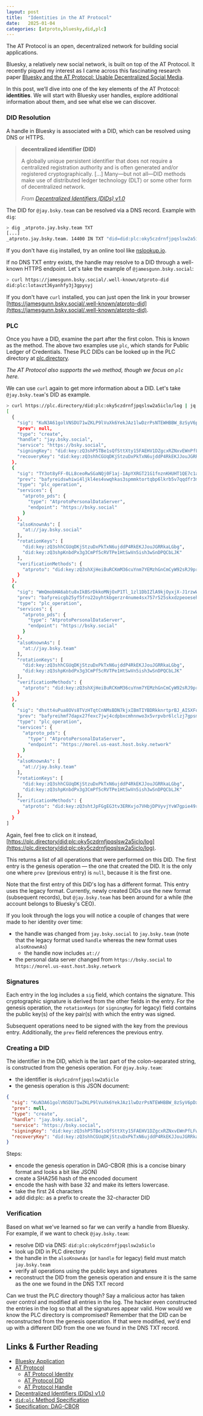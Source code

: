 ```yaml
---
layout: post
title:  "Identities in the AT Protocol"
date:   2025-01-04
categories: [atproto,bluesky,did,plc]
---
```


The AT Protocol is an open, decentralized network for building social applications.

Bluesky, a relatively new social network, is built on top of the AT Protocol.
It recently piqued my interest as I came across this fascinating research paper [Bluesky and the AT Protocol: Usable Decentralized Social Media](https://arxiv.org/abs/2402.03239).

In this post, we’ll dive into one of the key elements of the AT Protocol: **identities**.
We will start with Bluesky user handles, explore additional information about them, and see what else we can discover.

### DID Resolution

A handle in Bluesky is associated with a DID, which can be resolved using DNS or HTTPS.

> **decentralized identifier (DID)**
> 
> A globally unique persistent identifier that does not require a centralized registration authority and is often generated and/or registered cryptographically. \[...]
> Many—but not all—DID methods make use of distributed ledger technology (DLT) or some other form of decentralized network.
> 
> _From [Decentralized Identifiers (DIDs) v1.0](https://www.w3.org/TR/did-core/#dfn-decentralized-identifiers)_


The DID for `@jay.bsky.team` can be resolved via a DNS record.
Example with `dig`:

```bash
> dig _atproto.jay.bsky.team TXT
[...]
_atproto.jay.bsky.team. 14400 IN TXT "did=did:plc:oky5czdrnfjpqslsw2a5iclo"
```

If you don't have `dig` installed, try an online tool like [nslookup.io](https://www.nslookup.io/domains/_atproto.jay.bsky.team/dns-records/txt/).

If no DNS TXT entry exists, the handle may resolve to a DID through a well-known HTTPS endpoint.
Let's take the example of `@jamesgunn.bsky.social`:

```bash
> curl https://jamesgunn.bsky.social/.well-known/atproto-did
did:plc:lotavzt36yanhfy3j3gpysyj
```

If you don't have `curl` installed, you can just open the link in your browser [https://jamesgunn.bsky.social/.well-known/atproto-did](https://jamesgunn.bsky.social/.well-known/atproto-did).

### PLC

Once you have a DID, examine the part after the first colon.
This is known as the method.
The above two examples use `plc`, which stands for Public Ledger of Credentials.
These PLC DIDs can be looked up in the PLC directory at [plc.directory](https://plc.directory).

_The AT Protocol also supports the `web` method, though we focus on `plc` here._

We can use `curl` again to get more information about a DID.
Let's take `@jay.bsky.team`'s DID as example.

```bash
> curl https://plc.directory/did:plc:oky5czdrnfjpqslsw2a5iclo/log | jq
[
  {
    "sig": "KuN3A61golVNSDU71wZKLP9lVuXk6YekJAz1lwDzrPsNTEWHBBW_8zSyV6pDxV4KiYXuAXlS1Ik47XkjQZ94mA",
    "prev": null,
    "type": "create",
    "handle": "jay.bsky.social",
    "service": "https://bsky.social",
    "signingKey": "did:key:zQ3shP5TBe1sQfSttXty15FAEHV1DZgcxRZNxvEWnPfLFwLxJ",
    "recoveryKey": "did:key:zQ3shhCGUqDKjStzuDxPkTxN6ujddP4RkEKJJouJGRRkaLGbg"
  },
  {
    "sig": "TY3ot8yFF-0LL8ceoRwSGaNQj0F1aj-IApYXRGT21G1fnznKHUHT1QE7c1aTrYd9PQLVvXUGag6CZ9EEeIKqgA",
    "prev": "bafyreidswhiwi4ljkl4es4vwqhkas3spmmktortqbp6lkrb5v7qqdfr3mm",
    "type": "plc_operation",
    "services": {
      "atproto_pds": {
        "type": "AtprotoPersonalDataServer",
        "endpoint": "https://bsky.social"
      }
    },
    "alsoKnownAs": [
      "at://jay.bsky.social"
    ],
    "rotationKeys": [
      "did:key:zQ3shhCGUqDKjStzuDxPkTxN6ujddP4RkEKJJouJGRRkaLGbg",
      "did:key:zQ3shpKnbdPx3g3CmPf5cRVTPe1HtSwVn5ish3wSnDPQCbLJK"
    ],
    "verificationMethods": {
      "atproto": "did:key:zQ3shXjHeiBuRCKmM36cuYnm7YEMzhGnCmCyW92sRJ9pribSF"
    }
  },
  {
    "sig": "WmQmobHA6abtu8xIkBSrDkkoMNjOxP1Tl_1zl1DbIZlA9kjOyxjX-J1rzwWVy3stdzMowpBeBnedkAug84n_RQ",
    "prev": "bafyreicgb25yf5fro22oyhtkbgerzr4nume4sx757r525skxdzpeoeseha",
    "type": "plc_operation",
    "services": {
      "atproto_pds": {
        "type": "AtprotoPersonalDataServer",
        "endpoint": "https://bsky.social"
      }
    },
    "alsoKnownAs": [
      "at://jay.bsky.team"
    ],
    "rotationKeys": [
      "did:key:zQ3shhCGUqDKjStzuDxPkTxN6ujddP4RkEKJJouJGRRkaLGbg",
      "did:key:zQ3shpKnbdPx3g3CmPf5cRVTPe1HtSwVn5ish3wSnDPQCbLJK"
    ],
    "verificationMethods": {
      "atproto": "did:key:zQ3shXjHeiBuRCKmM36cuYnm7YEMzhGnCmCyW92sRJ9pribSF"
    }
  },
  {
    "sig": "dhstt4uPua8OVs8TVzHTqtCnNMsBDN7kjxIBmTIYBDRkknrtprBJ_AISXFoBZyqfoxq2altp-vlRAPEKSh5zeg",
    "prev": "bafyreihmf7dapx27fexc7jwj4cdpbxcmhnnwo3x5vrpvbr6lclzj7gpsmi",
    "type": "plc_operation",
    "services": {
      "atproto_pds": {
        "type": "AtprotoPersonalDataServer",
        "endpoint": "https://morel.us-east.host.bsky.network"
      }
    },
    "alsoKnownAs": [
      "at://jay.bsky.team"
    ],
    "rotationKeys": [
      "did:key:zQ3shhCGUqDKjStzuDxPkTxN6ujddP4RkEKJJouJGRRkaLGbg",
      "did:key:zQ3shpKnbdPx3g3CmPf5cRVTPe1HtSwVn5ish3wSnDPQCbLJK"
    ],
    "verificationMethods": {
      "atproto": "did:key:zQ3shtJpFGgEG3tv3ERKvjo7VHbjDPVyvjYvW7gpie49rtNtc"
    }
  }
]
```

Again, feel free to click on it instead, [https://plc.directory/did:plc:oky5czdrnfjpqslsw2a5iclo/log](https://plc.directory/did:plc:oky5czdrnfjpqslsw2a5iclo/log).

This returns a list of all operations that were performed on this DID.
The first entry is the genesis operation — the one that created the DID.
It is the only one where `prev` (previous entry) is `null`, because it is the first one.

Note that the first entry of this DID's log has a different format.
This entry uses the legacy format.
Currently, newly created DIDs use the new format (subsequent records), but `@jay.bsky.team` has been around for a while (the account belongs to Bluesky's CEO).

If you look through the logs you will notice a couple of changes that were made to her identity over time:

- the handle was changed from `jay.bsky.social` to `jay.bsky.team` (note that the legacy format used `handle` whereas the new format uses `alsoKnownAs`)
  - the handle now includes `at://`
- the personal data server changed from `https://bsky.social` to `https://morel.us-east.host.bsky.network`

### Signatures

Each entry in the log includes a `sig` field, which contains the signature.
This cryptographic signature is derived from the other fields in the entry.
For the genesis operation, the `rotationKeys` (or `signingKey` for legacy) field contains the public key(s) of the key pair(s) with which the entry was signed.

Subsequent operations need to be signed with the key from the previous entry.
Additionally, the `prev` field references the previous entry.

### Creating a DID

The identifier in the DID, which is the last part of the colon-separated string, is constructed from the genesis operation.
For `@jay.bsky.team`:

- the identifier is `oky5czdrnfjpqslsw2a5iclo`
- the genesis operation is this JSON document:

```json
{
  "sig": "KuN3A61golVNSDU71wZKLP9lVuXk6YekJAz1lwDzrPsNTEWHBBW_8zSyV6pDxV4KiYXuAXlS1Ik47XkjQZ94mA",
  "prev": null,
  "type": "create",
  "handle": "jay.bsky.social",
  "service": "https://bsky.social",
  "signingKey": "did:key:zQ3shP5TBe1sQfSttXty15FAEHV1DZgcxRZNxvEWnPfLFwLxJ",
  "recoveryKey": "did:key:zQ3shhCGUqDKjStzuDxPkTxN6ujddP4RkEKJJouJGRRkaLGbg"
}
```

Steps:

- encode the genesis operation in DAG-CBOR (this is a concise binary format and looks a bit like JSON)
- create a SHA256 hash of the encoded document
- encode the hash with base 32 and make its letters lowercase.
- take the first 24 characters
- add did:plc: as a prefix to create the 32-character DID

### Verification

Based on what we've learned so far we can verify a handle from Bluesky.
For example, if we want to check `@jay.bsky.team`:

- resolve DID via DNS: `did:plc:oky5czdrnfjpqslsw2a5iclo`
- look up DID in PLC directory
- the handle in the `alsoKnownAs` (or `handle` for legacy) field must match `jay.bsky.team`
- verify all operations using the public keys and signatures
- reconstruct the DID from the genesis operation and ensure it is the same as the one we found in the DNS TXT record

Can we trust the PLC directory though?
Say a malicious actor has taken over control and modified all entries in the log.
The hacker even constructed the entries in the log so that all the signatures appear valid.
How would we know the PLC directory is compromised?
Remember that the DID can be reconstructed from the genesis operation.
If that were modified, we'd end up with a different DID from the one we found in the DNS TXT record.

## Links & Further Reading

- [Bluesky Application](https://bsky.app)
- [AT Protocol](https://atproto.com)
  - [AT Protocol Identity](https://atproto.com/guides/identity)
  - [AT Protocol DID](https://atproto.com/specs/did)
  - [AT Protocol Handle](https://atproto.com/specs/handle)
- [Decentralized Identifiers (DIDs) v1.0](https://www.w3.org/TR/did-core)
- [`did:plc` Method Specification](https://web.plc.directory/spec/v0.1/did-plc)
- [Specification: DAG-CBOR](https://ipld.io/specs/codecs/dag-cbor/spec/)
